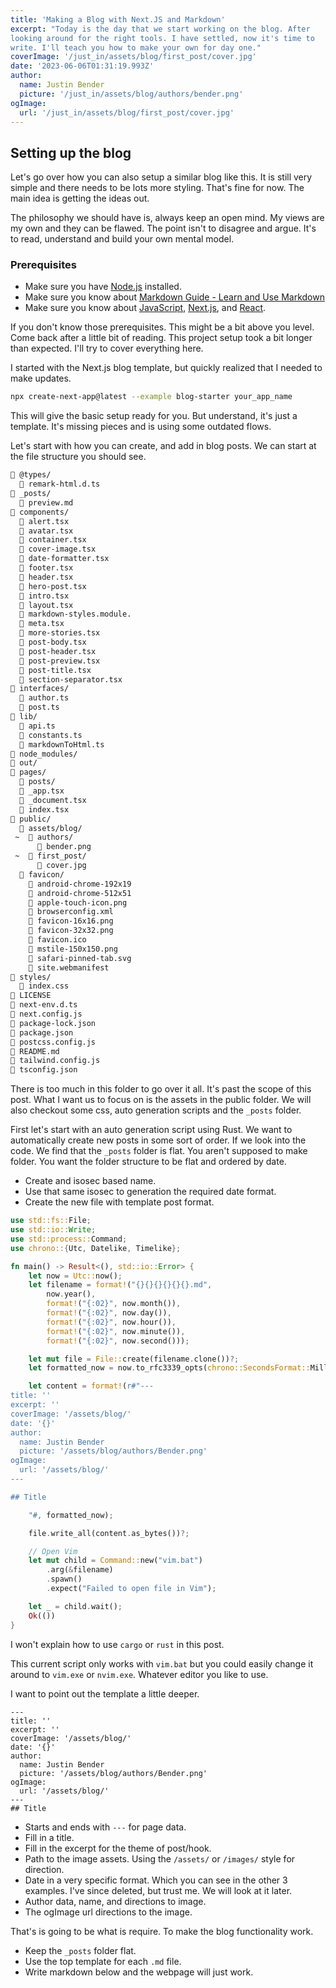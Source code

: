 ```yaml
---
title: 'Making a Blog with Next.JS and Markdown'
excerpt: "Today is the day that we start working on the blog. After
looking around for the right tools. I have settled, now it's time to
write. I'll teach you how to make your own for day one."
coverImage: '/just_in/assets/blog/first_post/cover.jpg'
date: '2023-06-06T01:31:19.993Z'
author:
  name: Justin Bender
  picture: '/just_in/assets/blog/authors/bender.png'
ogImage:
  url: '/just_in/assets/blog/first_post/cover.jpg'
---
```


## Setting up the blog

Let's go over how you can also setup a similar blog like this. It is
still very simple and there needs to be lots more styling. That's fine
for now. The main idea is getting the ideas out.

The philosophy we should have is, always keep an open mind. My views are
my own and they can be flawed. The point isn't to disagree and argue.
It's to read, understand and build your own mental model.

### Prerequisites

* Make sure you have [Node.js](https://nodejs.org/en) installed.
* Make sure you know about [Markdown Guide - Learn and Use Markdown](https://www.markdownguide.org/)
* Make sure you know about
[JavaScript](https://developer.mozilla.org/en-US/docs/Web/javascript),
[Next.js](https://nextjs.org/docs), and
[React](https://reactjs.org/docs/getting-started.html).

If you don't know those prerequisites. This might be a bit above you
level. Come back after a little bit of reading. This project setup took
a bit longer than expected. I'll try to cover everything here.

I started with the Next.js blog template, but quickly realized that I
needed to make updates.

```bash
npx create-next-app@latest --example blog-starter your_app_name
```

This will give the basic setup ready for you. But understand, it's just
a template. It's missing pieces and is using some outdated flows.

Let's start with how you can create, and add in blog posts. We can start
at the file structure you should see.

```bash
 @types/
   remark-html.d.ts
 _posts/
   preview.md
 components/
   alert.tsx
   avatar.tsx
   container.tsx
   cover-image.tsx
   date-formatter.tsx
   footer.tsx
   header.tsx
   hero-post.tsx
   intro.tsx
   layout.tsx
   markdown-styles.module.
   meta.tsx
   more-stories.tsx
   post-body.tsx
   post-header.tsx
   post-preview.tsx
   post-title.tsx
   section-separator.tsx
 interfaces/
   author.ts
   post.ts
 lib/
   api.ts
   constants.ts
   markdownToHtml.ts
 node_modules/
 out/
 pages/
   posts/
   _app.tsx
   _document.tsx
   index.tsx
 public/
   assets/blog/
 ~   authors/
       bender.png
 ~   first_post/
       cover.jpg
   favicon/
     android-chrome-192x19
     android-chrome-512x51
     apple-touch-icon.png
     browserconfig.xml
     favicon-16x16.png
     favicon-32x32.png
     favicon.ico
     mstile-150x150.png
     safari-pinned-tab.svg
     site.webmanifest
 styles/
   index.css
 LICENSE
 next-env.d.ts
 next.config.js
 package-lock.json
 package.json
 postcss.config.js
 README.md
 tailwind.config.js
 tsconfig.json
```

There is too much in this folder to go over it all. It's past the scope
of this post. What I want us to focus on is the assets in the public
folder. We will also checkout some css, auto generation scripts and the
`_posts` folder.

First let's start with an auto generation script using Rust. We want to
automatically create new posts in some sort of order. If we look into
the code. We find that the `_posts` folder is flat. You aren't supposed
to make folder. You want the folder structure to be flat and ordered by
date.

* Create and isosec based name.
* Use that same isosec to generation the required date format.
* Create the new file with template post format.

```rust
use std::fs::File;
use std::io::Write;
use std::process::Command;
use chrono::{Utc, Datelike, Timelike};

fn main() -> Result<(), std::io::Error> {
    let now = Utc::now();
    let filename = format!("{}{}{}{}{}{}.md",
        now.year(),
        format!("{:02}", now.month()),
        format!("{:02}", now.day()),
        format!("{:02}", now.hour()),
        format!("{:02}", now.minute()),
        format!("{:02}", now.second()));

    let mut file = File::create(filename.clone())?;
    let formatted_now = now.to_rfc3339_opts(chrono::SecondsFormat::Millis, true);

    let content = format!(r#"---
title: ''
excerpt: ''
coverImage: '/assets/blog/'
date: '{}'
author:
  name: Justin Bender
  picture: '/assets/blog/authors/Bender.png'
ogImage:
  url: '/assets/blog/'
---

## Title

    "#, formatted_now);

    file.write_all(content.as_bytes())?;

    // Open Vim
    let mut child = Command::new("vim.bat")
        .arg(&filename)
        .spawn()
        .expect("Failed to open file in Vim");

    let _ = child.wait();
    Ok(())
}

```

I won't explain how to use `cargo` or `rust` in this post.

This current script only works with `vim.bat` but you could easily
change it around to `vim.exe` or `nvim.exe`. Whatever editor you like to
use.

I want to point out the template a little deeper.

```text
---
title: ''
excerpt: ''
coverImage: '/assets/blog/'
date: '{}'
author:
  name: Justin Bender
  picture: '/assets/blog/authors/Bender.png'
ogImage:
  url: '/assets/blog/'
---
## Title

```

* Starts and ends with `---` for page data.
* Fill in a title.
* Fill in the excerpt for the theme of post/hook.
* Path to the image assets. Using the `/assets/` or `/images/` style for
  direction.
* Date in a very specific format. Which you can see in the other 3
  examples. I've since deleted, but trust me. We will look at it later.
* Author data, name, and directions to image.
* The ogImage url directions to the image.

That's is going to be what is require. To make the blog functionality
work.

* Keep the `_posts` folder flat.
* Use the top template for each `.md` file.
* Write markdown below and the webpage will just work.






